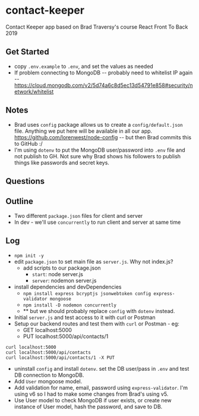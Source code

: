 # contact-keeper

Contact Keeper app based on Brad Traversy's course React Front To Back 2019

## Get Started
- copy `.env.example` to `.env`, and set the values as needed
- If problem connecting to MongoDB -- probably need to whitelist IP again -- https://cloud.mongodb.com/v2/5d74a6c8d5ec13d54791e858#security/network/whitelist

## Notes
- Brad uses `config` package allows us to create a `config/default.json` file.  Anything we put here will be available in all our app. https://github.com/lorenwest/node-config -- but then Brad commits this to GitHub :/
- I'm using `dotenv` to put the MongoDB user/password into `.env` file and not publish to GH.  Not sure why Brad shows his followers to publish things like passwords and secret keys.

## Questions

## Outline
- Two different `package.json` files for client and server
- In dev - we'll use `concurrently` to run client and server at same time

## Log
- `npm init -y`
- edit `package.json` to set main file as `server.js`.  Why not index.js?
  - add scripts to our package.json
    - `start`: node server.js
    - `server`: nodemon server.js
- install dependencies and devDependencies
  - `npm install express bcryptjs jsonwebtoken config express-validator mongoose`
  - `npm install -D nodemon concurrently`
  - ** but we should probably replace `config` with `dotenv` instead.
- Initial `server.js` and test access to it with curl or Postman
- Setup our backend routes and test them with `curl` or Postman - eg:
  - GET localhost:5000
  - PUT localhost:5000/api/contacts/1
```
curl localhost:5000
curl localhost:5000/api/contacts
curl localhost:5000/api/contacts/1 -X PUT
```
- uninstall `config` and install `dotenv`.  set the DB user/pass in `.env` and test DB connection to MongoDB.
- Add `User` mongoose model.
- Add validation for name, email, password using `express-validator`.  I'm using v6 so I had to make some changes from Brad's using v5.  
- Use User model to check MongoDB if user exists, or create new instance of User model, hash the password, and save to DB.